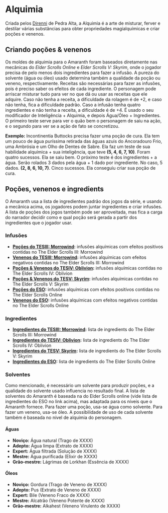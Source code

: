 # Alquimia
Criada pelos [Direnni](https://uesp.net/wiki/Lore:De_Rerum_Dirennis) de Pedra Alta, a Alquimia é a arte de misturar, ferver e destilar várias substâncias para obter propriedades magialquímicas e criar poções e venenos.

## Criando poções & venenos
Os moldes de alquimia para o Amaranth foram baseados diretamente nas mecânicas do *Elder Scrolls Online* e *Elder Scrolls V: Skyrim*, onde o jogador precisa de pelo menos dois ingredientes para fazer a infusão. A pureza do solvente (água ou óleo) usado determina também a qualidade da poção ou veneno, respectivamente. Receitas são necessárias para fazer as infusões, pois é preciso saber os efeitos de cada ingrediente. O personagem pode arriscar misturar tudo para ver no que dá ou usar as receitas que ele adquire. Caso não tenha a receita, a dificuldade da rolagem é de +2, e caso não tenha, fica a dificuldade padrão. Caso a infusão tenha quatro ingredientes e não tenha a receita, a dificuldade é de +4. É usado o seu modificador de Inteligência + Alquimia, e depois Água/Óleo + Ingredientes. O primeiro teste serve para ver o quão bem o personagem de saiu na ação, e o segundo para ver se a ação de fato se concretizou.

**Exemplo:** Incontinentia Buttocks precisa fazer uma poção de cura. Ela tem um pouco de água puríssima retirada das águas azuis do Ancoradouro Frio, uma Ambrósia e um Olho de Dentes de Sabre. Ela faz um teste de sua habilidade alquímica + sua inteligência, que teve **(5, 4, 6, 7, 10)**. Foram quatro sucessos. Ela se saiu bem. O próximo teste é dos ingredientes + a água. Serão rolados 3 dados pela água + 1 dado por ingrediente. No caso, 5 dados. **(2, 8, 6, 10, 7)**. Cinco sucessos. Ela conseguiu criar sua poção de cura.

## Poções, venenos e ingredients
O Amaranth usa a lista de ingredientes padrão dos jogos da série, e usando a mecânica acima, os jogadores podem juntar ingredientes e criar infusões. A lista de poções dos jogos também pode ser aproveitada, mas fica a carga do narrador decidir como e qual poção será gerada a partir dos ingredientes que o jogador usar.

### Infusões
- **[Poções do TESIII: Morrowind](https://en.uesp.net/wiki/Morrowind:Potions):** infusões alquímicas com efeitos positivos contidas no The Elder Scrolls III: Morrowind
- **[Venenos do TESIII: Morrowind](https://en.uesp.net/wiki/Morrowind:Poison):** infusões alquímicas com efeitos negativos contidas no The Elder Scrolls III: Morrowind
- **[Poções & Venenos do TESIV: Oblivion](https://en.uesp.net/wiki/Oblivion:Potions):** infusões alquímicas contidas no The Elder Scrolls IV: Oblivion
- **[Poções & Venenos do TESV: Skyrim](https://en.uesp.net/wiki/Skyrim:Potions):** infusões alquímicas contidas no The Elder Scrolls V: Skyrim
- **[Poções do ESO](https://en.uesp.net/wiki/Online:Potions):** infusões alquímicas com efeitos positivos contidas no The Elder Scrolls Online
- **[Venenos do ESO](https://en.uesp.net/wiki/Online:Poisons):** infusões alquímicas com efeitos negativos contidas no The Elder Scrolls Online

### Ingredientes
- **[Ingredientes do TESIII: Morrowind](https://en.uesp.net/wiki/Morrowind:Alchemy_Effects):** lista de ingredients do The Elder Scrolls III: Morrowind
- **[Ingredientes do TESIV: Oblivion](https://en.uesp.net/wiki/Oblivion:Ingredients):** lista de ingredients do The Elder Scrolls IV: Oblivion
- **[Ingredientes do TESV: Skyrim](https://en.uesp.net/wiki/Skyrim:Ingredients):** lista de ingredients do The Elder Scrolls V: Skyrim
- **[Ingredientes do ESO](https://en.uesp.net/wiki/Online:Alchemy_Ingredients):** lista de ingredients do The Elder Scrolls Online

### Solventes
Como mencionado, é necessário um solvente para produzir poções, e a qualidade do solvente usado influencia no resultado final. A lista de solventes do Amaranth é baseada na do Elder Scrolls online (vide lista de ingredientes do ESO no link acima), mas adaptada para os níveis que o Amaranth fornece. Para fazer uma poção, usa-se água como solvente. Para fazer um veneno, usa-se óleo. A possibilidade de uso de cada solvente também é baseada no nível de alquimia do personagem.

#### Águas
* **Noviço:** Água natural (Trago de XXXX)
* **Adepto:** Água limpa (Extrato de XXXX)
* **Expert:** Água filtrada (Solução de XXXX)
* **Mestre:** Água purificada (Elixir de XXXX)
* **Grão-mestre:** Lágrimas de Lorkhan (Essência de XXXX)

#### Óleos
* **Noviço:** Gordura (Trago de Veneno de XXXX)
* **Adepto:** Pus (Extrato de Veneno de XXXX)
* **Expert:** Bile (Veneno Fraco de XXXX)
* **Mestre:** Alcatrão (Veneno Potente de XXXX)
* **Grão-mestre:** Alkahest (Veneno Virulento de XXXX)
